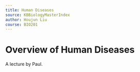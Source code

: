 ```yaml
---
title: Human Diseases
source: KBBiologyMasterIndex
author: Houjun Liu
course: BIO201
---
```


# Overview of Human Diseases
A lecture by Paul.


